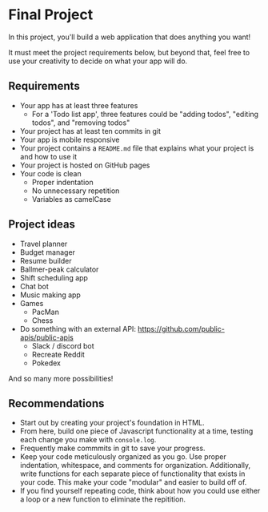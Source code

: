# Final Project

In this project, you'll build a web application that does anything you want! 

It must meet the project requirements below, but beyond that, feel free to use your creativity to decide on what your app will do.

## Requirements

* Your app has at least three features
  * For a 'Todo list app', three features could be "adding todos", "editing todos", and "removing todos"
* Your project has at least ten commits in git
* Your app is mobile responsive
* Your project contains a `README.md` file that explains what your project is and how to use it
* Your project is hosted on GitHub pages
* Your code is clean
  * Proper indentation
  * No unnecessary repetition
  * Variables as camelCase

## Project ideas

* Travel planner
* Budget manager
* Resume builder
* Ballmer-peak calculator
* Shift scheduling app
* Chat bot
* Music making app
* Games
  * PacMan
  * Chess
* Do something with an external API: https://github.com/public-apis/public-apis
  * Slack / discord bot
  * Recreate Reddit
  * Pokedex

And so many more possibilities!

## Recommendations

* Start out by creating your project's foundation in HTML.
* From here, build one piece of Javascript functionality at a time, testing each change you make with `console.log`. 
* Frequently make commmits in git to save your progress.
* Keep your code meticulously organized as you go. Use proper indentation, whitespace, and comments for organization. Additionally, write functions for each separate piece of functionality that exists in your code. This make your code "modular" and easier to build off of.
* If you find yourself repeating code, think about how you could use either a loop or a new function to eliminate the repitition.

